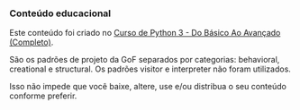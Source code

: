 ### Conteúdo educacional
Este conteúdo foi criado no [Curso de Python 3 - Do Básico Ao Avançado (Completo)](https://www.udemy.com/course/python-3-do-zero-ao-avancado/?referralCode=5DDCAD01311E2A9599B2).

São os padrões de projeto da GoF separados por categorias: behavioral, creational e structural. Os padrões visitor e 
interpreter não foram utilizados.

Isso não impede que você baixe, altere, use e/ou distribua o seu conteúdo conforme preferir.